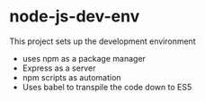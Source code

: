 # node-js-dev-env
This project sets up the development environment
* uses npm as a package manager 
* Express as a server 
* npm scripts as automation
* Uses babel to transpile the code down to ES5 
